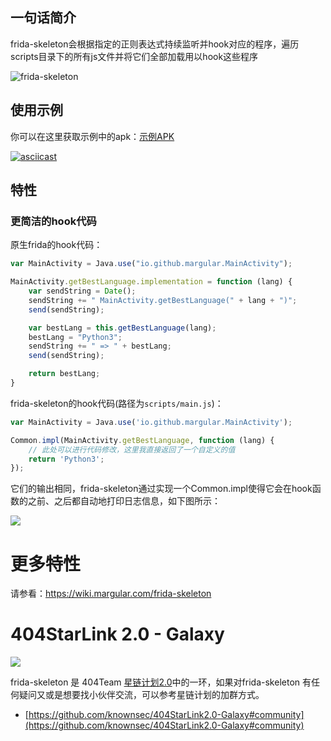## 一句话简介

frida-skeleton会根据指定的正则表达式持续监听并hook对应的程序，遍历scripts目录下的所有js文件并将它们全部加载用以hook这些程序

![frida-skeleton](assets/frida-skeleton.gif)



## 使用示例

你可以在这里获取示例中的apk：[示例APK](https://github.com/Margular/frida-skeleton/releases)

[![asciicast](https://asciinema.org/a/334653.png)](https://asciinema.org/a/334653)



## 特性

### 更简洁的hook代码

原生frida的hook代码：

```javascript
var MainActivity = Java.use("io.github.margular.MainActivity");

MainActivity.getBestLanguage.implementation = function (lang) {
    var sendString = Date();
    sendString += " MainActivity.getBestLanguage(" + lang + ")";
    send(sendString);

    var bestLang = this.getBestLanguage(lang);
    bestLang = "Python3";
    sendString += " => " + bestLang;
    send(sendString);

    return bestLang;
}
```



frida-skeleton的hook代码(路径为`scripts/main.js`)：

```javascript
var MainActivity = Java.use('io.github.margular.MainActivity');

Common.impl(MainActivity.getBestLanguage, function (lang) {
    // 此处可以进行代码修改，这里我直接返回了一个自定义的值
    return 'Python3';
});
```



它们的输出相同，frida-skeleton通过实现一个Common.impl使得它会在hook函数的之前、之后都自动地打印日志信息，如下图所示：

![](./assets/frida-skeleton-style-of-hook.png)



# 更多特性

请参看：https://wiki.margular.com/frida-skeleton



# 404StarLink 2.0 - Galaxy
![](https://github.com/knownsec/404StarLink-Project/raw/master/logo.png)

frida-skeleton  是 404Team [星链计划2.0](https://github.com/knownsec/404StarLink2.0-Galaxy)中的一环，如果对frida-skeleton 有任何疑问又或是想要找小伙伴交流，可以参考星链计划的加群方式。

- [https://github.com/knownsec/404StarLink2.0-Galaxy#community](https://github.com/knownsec/404StarLink2.0-Galaxy#community)

